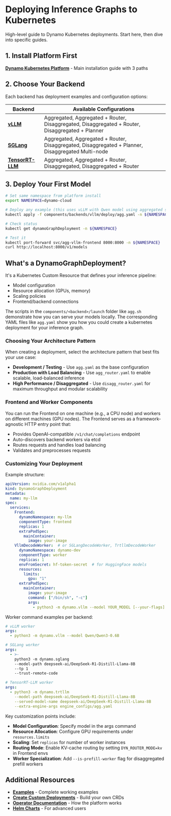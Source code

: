 <!--
SPDX-FileCopyrightText: Copyright (c) 2025 NVIDIA CORPORATION & AFFILIATES. All rights reserved.
SPDX-License-Identifier: Apache-2.0

Licensed under the Apache License, Version 2.0 (the "License");
you may not use this file except in compliance with the License.
You may obtain a copy of the License at

http://www.apache.org/licenses/LICENSE-2.0

Unless required by applicable law or agreed to in writing, software
distributed under the License is distributed on an "AS IS" BASIS,
WITHOUT WARRANTIES OR CONDITIONS OF ANY KIND, either express or implied.
See the License for the specific language governing permissions and
limitations under the License.
-->

# Deploying Inference Graphs to Kubernetes

High-level guide to Dynamo Kubernetes deployments. Start here, then dive into specific guides.

## 1. Install Platform First
**[Dynamo Kubernetes Platform](dynamo_cloud.md)** - Main installation guide with 3 paths

## 2. Choose Your Backend

Each backend has deployment examples and configuration options:

| Backend | Available Configurations |
|---------|--------------------------|
| **[vLLM](../../../components/backends/vllm/deploy/README.md)** | Aggregated, Aggregated + Router, Disaggregated, Disaggregated + Router, Disaggregated + Planner |
| **[SGLang](../../../components/backends/sglang/deploy/README.md)** | Aggregated, Aggregated + Router, Disaggregated, Disaggregated + Planner, Disaggregated Multi-node |
| **[TensorRT-LLM](../../../components/backends/trtllm/deploy/README.md)** | Aggregated, Aggregated + Router, Disaggregated, Disaggregated + Router | 

## 3. Deploy Your First Model

```bash
# Set same namespace from platform install
export NAMESPACE=dynamo-cloud

# Deploy any example (this uses vLLM with Qwen model using aggregated serving)
kubectl apply -f components/backends/vllm/deploy/agg.yaml -n ${NAMESPACE}

# Check status
kubectl get dynamoGraphDeployment -n ${NAMESPACE}

# Test it
kubectl port-forward svc/agg-vllm-frontend 8000:8000 -n ${NAMESPACE}
curl http://localhost:8000/v1/models
```

## What's a DynamoGraphDeployment?

It's a Kubernetes Custom Resource that defines your inference pipeline:
- Model configuration
- Resource allocation (GPUs, memory)
- Scaling policies
- Frontend/backend connections

The scripts in the `components/<backend>/launch` folder like `agg.sh` demonstrate how you can serve your models locally. The corresponding YAML files like `agg.yaml` show you how you could create a kubernetes deployment for your inference graph.

### Choosing Your Architecture Pattern

When creating a deployment, select the architecture pattern that best fits your use case:

- **Development / Testing** - Use `agg.yaml` as the base configuration
- **Production with Load Balancing** - Use `agg_router.yaml` to enable scalable, load-balanced inference
- **High Performance / Disaggregated** - Use `disagg_router.yaml` for maximum throughput and modular scalability

### Frontend and Worker Components

You can run the Frontend on one machine (e.g., a CPU node) and workers on different machines (GPU nodes). The Frontend serves as a framework-agnostic HTTP entry point that:

- Provides OpenAI-compatible `/v1/chat/completions` endpoint
- Auto-discovers backend workers via etcd
- Routes requests and handles load balancing
- Validates and preprocesses requests

### Customizing Your Deployment

Example structure:
```yaml
apiVersion: nvidia.com/v1alpha1
kind: DynamoGraphDeployment
metadata:
  name: my-llm
spec:
  services:
    Frontend:
      dynamoNamespace: my-llm
      componentType: frontend
      replicas: 1
      extraPodSpec:
        mainContainer:
          image: your-image
    VllmDecodeWorker:  # or SGLangDecodeWorker, TrtllmDecodeWorker
      dynamoNamespace: dynamo-dev
      componentType: worker
      replicas: 1
      envFromSecret: hf-token-secret  # for HuggingFace models
      resources:
        limits:
          gpu: "1"
      extraPodSpec:
        mainContainer:
          image: your-image
          command: ["/bin/sh", "-c"]
          args:
            - python3 -m dynamo.vllm --model YOUR_MODEL [--your-flags]
```

Worker command examples per backend:
```yaml
# vLLM worker
args:
  - python3 -m dynamo.vllm --model Qwen/Qwen3-0.6B

# SGLang worker  
args:
  - >-
    python3 -m dynamo.sglang
    --model-path deepseek-ai/DeepSeek-R1-Distill-Llama-8B
    --tp 1
    --trust-remote-code

# TensorRT-LLM worker
args:
  - python3 -m dynamo.trtllm
    --model-path deepseek-ai/DeepSeek-R1-Distill-Llama-8B
    --served-model-name deepseek-ai/DeepSeek-R1-Distill-Llama-8B
    --extra-engine-args engine_configs/agg.yaml
```

Key customization points include:
- **Model Configuration**: Specify model in the args command
- **Resource Allocation**: Configure GPU requirements under `resources.limits`
- **Scaling**: Set `replicas` for number of worker instances
- **Routing Mode**: Enable KV-cache routing by setting `DYN_ROUTER_MODE=kv` in Frontend envs
- **Worker Specialization**: Add `--is-prefill-worker` flag for disaggregated prefill workers

## Additional Resources

- **[Examples](../../examples/README.md)** - Complete working examples
- **[Create Custom Deployments](create_deployment.md)** - Build your own CRDs
- **[Operator Documentation](dynamo_operator.md)** - How the platform works
- **[Helm Charts](../../../deploy/helm/README.md)** - For advanced users
